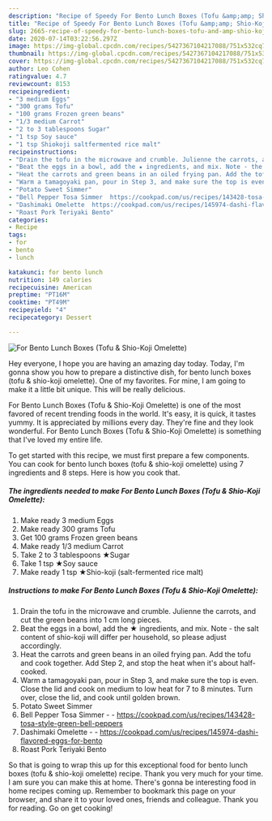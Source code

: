 ```yaml
---
description: "Recipe of Speedy For Bento Lunch Boxes (Tofu &amp;amp; Shio-Koji Omelette)"
title: "Recipe of Speedy For Bento Lunch Boxes (Tofu &amp;amp; Shio-Koji Omelette)"
slug: 2665-recipe-of-speedy-for-bento-lunch-boxes-tofu-and-amp-shio-koji-omelette
date: 2020-07-14T03:22:56.297Z
image: https://img-global.cpcdn.com/recipes/5427367104217088/751x532cq70/for-bento-lunch-boxes-tofu-shio-koji-omelette-recipe-main-photo.jpg
thumbnail: https://img-global.cpcdn.com/recipes/5427367104217088/751x532cq70/for-bento-lunch-boxes-tofu-shio-koji-omelette-recipe-main-photo.jpg
cover: https://img-global.cpcdn.com/recipes/5427367104217088/751x532cq70/for-bento-lunch-boxes-tofu-shio-koji-omelette-recipe-main-photo.jpg
author: Leo Cohen
ratingvalue: 4.7
reviewcount: 8153
recipeingredient:
- "3 medium Eggs"
- "300 grams Tofu"
- "100 grams Frozen green beans"
- "1/3 medium Carrot"
- "2 to 3 tablespoons Sugar"
- "1 tsp Soy sauce"
- "1 tsp Shiokoji saltfermented rice malt"
recipeinstructions:
- "Drain the tofu in the microwave and crumble. Julienne the carrots, and cut the green beans into 1 cm long pieces."
- "Beat the eggs in a bowl, add the ★ ingredients, and mix. Note - the salt content of shio-koji will differ per household, so please adjust accordingly."
- "Heat the carrots and green beans in an oiled frying pan. Add the tofu and cook together. Add Step 2, and stop the heat when it&#39;s about half-cooked."
- "Warm a tamagoyaki pan, pour in Step 3, and make sure the top is even. Close the lid and cook on medium to low heat for 7 to 8 minutes. Turn over, close the lid, and cook until golden brown."
- "Potato Sweet Simmer"
- "Bell Pepper Tosa Simmer  https://cookpad.com/us/recipes/143428-tosa-style-green-bell-peppers"
- "Dashimaki Omelette  https://cookpad.com/us/recipes/145974-dashi-flavored-eggs-for-bento"
- "Roast Pork Teriyaki Bento"
categories:
- Recipe
tags:
- for
- bento
- lunch

katakunci: for bento lunch 
nutrition: 149 calories
recipecuisine: American
preptime: "PT16M"
cooktime: "PT49M"
recipeyield: "4"
recipecategory: Dessert

---
```



![For Bento Lunch Boxes (Tofu &amp; Shio-Koji Omelette)](https://img-global.cpcdn.com/recipes/5427367104217088/751x532cq70/for-bento-lunch-boxes-tofu-shio-koji-omelette-recipe-main-photo.jpg)

Hey everyone, I hope you are having an amazing day today. Today, I'm gonna show you how to prepare a distinctive dish, for bento lunch boxes (tofu &amp; shio-koji omelette). One of my favorites. For mine, I am going to make it a little bit unique. This will be really delicious.

For Bento Lunch Boxes (Tofu &amp; Shio-Koji Omelette) is one of the most favored of recent trending foods in the world. It's easy, it is quick, it tastes yummy. It is appreciated by millions every day. They're fine and they look wonderful. For Bento Lunch Boxes (Tofu &amp; Shio-Koji Omelette) is something that I've loved my entire life.




To get started with this recipe, we must first prepare a few components. You can cook for bento lunch boxes (tofu &amp; shio-koji omelette) using 7 ingredients and 8 steps. Here is how you cook that.

<!--inarticleads1-->

##### The ingredients needed to make For Bento Lunch Boxes (Tofu &amp; Shio-Koji Omelette):

1. Make ready 3 medium Eggs
1. Make ready 300 grams Tofu
1. Get 100 grams Frozen green beans
1. Make ready 1/3 medium Carrot
1. Take 2 to 3 tablespoons ★Sugar
1. Take 1 tsp ★Soy sauce
1. Make ready 1 tsp ★Shio-koji (salt-fermented rice malt)




<!--inarticleads2-->

##### Instructions to make For Bento Lunch Boxes (Tofu &amp; Shio-Koji Omelette):

1. Drain the tofu in the microwave and crumble. Julienne the carrots, and cut the green beans into 1 cm long pieces.
1. Beat the eggs in a bowl, add the ★ ingredients, and mix. Note - the salt content of shio-koji will differ per household, so please adjust accordingly.
1. Heat the carrots and green beans in an oiled frying pan. Add the tofu and cook together. Add Step 2, and stop the heat when it&#39;s about half-cooked.
1. Warm a tamagoyaki pan, pour in Step 3, and make sure the top is even. Close the lid and cook on medium to low heat for 7 to 8 minutes. Turn over, close the lid, and cook until golden brown.
1. Potato Sweet Simmer
1. Bell Pepper Tosa Simmer -  - https://cookpad.com/us/recipes/143428-tosa-style-green-bell-peppers
1. Dashimaki Omelette -  - https://cookpad.com/us/recipes/145974-dashi-flavored-eggs-for-bento
1. Roast Pork Teriyaki Bento




So that is going to wrap this up for this exceptional food for bento lunch boxes (tofu &amp; shio-koji omelette) recipe. Thank you very much for your time. I am sure you can make this at home. There's gonna be interesting food in home recipes coming up. Remember to bookmark this page on your browser, and share it to your loved ones, friends and colleague. Thank you for reading. Go on get cooking!
